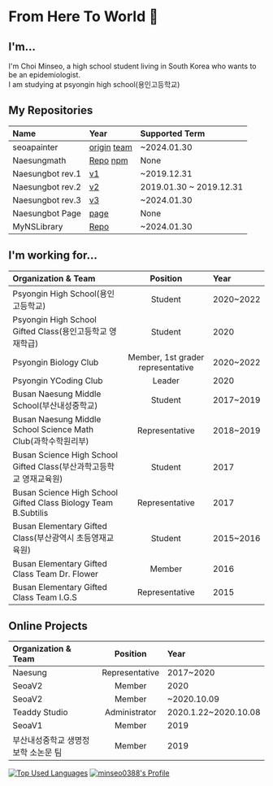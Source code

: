 # From Here To World 👋
## I'm...
I'm Choi Minseo, a high school student living in South Korea who wants to be an epidemiologist.\
I am studying at psyongin high school(용인고등학교)
## My Repositories
| Name | Year | Supported Term |
|:-------------------- |:-------- |:-------- |
| seoapainter | [origin](https://github.com/Naesung/seoapainter) [team](https://github.com/seoaapp/seoapainter) | ~2024.01.30
| Naesungmath | [Repo](https://github.com/Naesung/Naesungmath) [npm](https://npmjs.com/package/Naesungmath) | None
| Naesungbot rev.1 | [v1](https://github.com/Naesung/Naesungbot-v1) | ~2019.12.31
| Naesungbot rev.2 | [v2](https://github.com/Naesung/Naesungbot-v2) | 2019.01.30 ~ 2019.12.31
| Naesungbot rev.3 | [v3](https://github.com/Naesung/Naesungbot-v3) | ~2024.01.30
| Naesungbot Page | [page](https://github.com/Naesung/NaesungbotPage) | None
| MyNSLibrary | [Repo](https://github.com/Naesung/naesunglibrary) | ~2024.01.30
## I'm working for...
| Organization & Team  | Position | Year                                                                                 |
|:-------------------- |:--------:|:------ |
| Psyongin High School(용인고등학교)     | Student | 2020~2022
| Psyongin High School Gifted Class(용인고등학교 영재학급) | Student | 2020
| Psyongin Biology Club | Member, 1st grader representative | 2020~2022
| Psyongin YCoding Club | Leader | 2020
| Busan Naesung Middle School(부산내성중학교) | Student | 2017~2019
| Busan Naesung Middle School Science Math Club(과학수학원리부) | Representative | 2018~2019
| Busan Science High School Gifted Class(부산과학고등학교 영재교육원) | Student | 2017
| Busan Science High School Gifted Class Biology Team B.Subtilis | Representative | 2017
| Busan Elementary Gifted Class(부산광역시 초등영재교육원) | Student | 2015~2016
| Busan Elementary Gifted Class Team Dr. Flower | Member | 2016
| Busan Elementary Gifted Class Team I.G.S | Representative | 2015
## Online Projects
| Organization & Team | Position | Year
|:-------------------- |:--------:|:------ |
| Naesung | Representative | 2017~2020
| SeoaV2 | Member | 2020
| SeoaV2 | Member | ~2020.10.09
| Teaddy Studio | Administrator | 2020.1.22~2020.10.08
| SeoaV1 | Member | 2019
| 부산내성중학교 생명정보학 소논문 팀 | Member | 2019

[![Top Used Languages](https://github-readme-stats.vercel.app/api/top-langs/?username=minseo0388&layout=compact&hide_border=true)](https://github.com/minseo0388)
[![minseo0388's Profile](https://github-readme-stats.vercel.app/api?username=minseo0388&show_icons=true&hide_border=true)](https://github.com/minseo0388)
